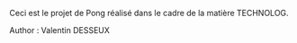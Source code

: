 Ceci est le projet de Pong réalisé dans le cadre de la matière TECHNOLOG.

Author : Valentin DESSEUX
